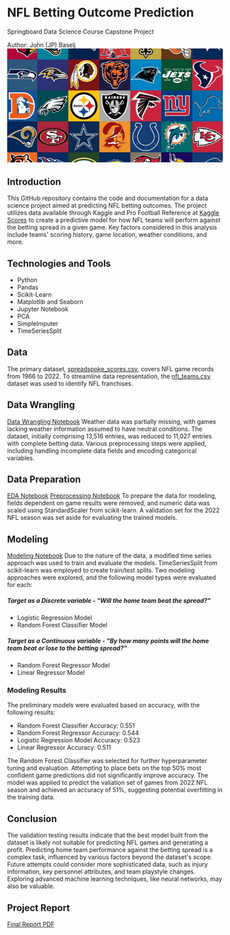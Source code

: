 # NFL Betting Outcome Prediction
Springboard Data Science Course Capstone Project

Author: John (JP) Baselj
![NFL Team Logos](https://github.com/jpbaselj/Predict-NFL-Scores/blob/main/documentation/nfl-logos.jpeg)

## Introduction
This GitHub repository contains the code and documentation for a data science project aimed at predicting NFL betting outcomes. The project utilizes data available through Kaggle and Pro Football Reference at [Kaggle Scores](https://www.kaggle.com/datasets/tobycrabtree/nfl-scores-and-betting-data?select=spreadspoke_scores.csv) to create a predictive model for how NFL teams will perform against the betting spread in a given game. Key factors considered in this analysis include teams' scoring history, game location, weather conditions, and more.

## Technologies and Tools
- Python
- Pandas
- Scikit-Learn
- Matplotlib and Seaborn
- Jupyter Notebook
- PCA
- SimpleImputer
- TimeSeriesSplit
  
## Data
The primary dataset, [spreadspoke_scores.csv](https://www.kaggle.com/datasets/tobycrabtree/nfl-scores-and-betting-data?select=spreadspoke_scores.csv), covers NFL game records from 1966 to 2022. To streamline data representation, the [nfl_teams.csv](https://www.kaggle.com/datasets/tobycrabtree/nfl-scores-and-betting-data?select=nfl_teams.csv) dataset was used to identify NFL franchises. 

## Data Wrangling
[Data Wrangling Notebook](https://github.com/jpbaselj/Predict-NFL-Scores/blob/main/Cap2_1_data_wrangling.ipynb)
Weather data was partially missing, with games lacking weather information assumed to have neutral conditions. The dataset, initially comprising 13,516 entries, was reduced to 11,027 entries with complete betting data. Various preprocessing steps were applied, including handling incomplete data fields and encoding categorical variables. 

## Data Preparation
[EDA Notebook](https://github.com/jpbaselj/Predict-NFL-Scores/blob/main/Cap2_2_EDA.ipynb)
[Preprocessing Notebook](https://github.com/jpbaselj/Predict-NFL-Scores/blob/main/Cap2_3_preprocessing_and_data_development.ipynb)
To prepare the data for modeling, fields dependent on game results were removed, and numeric data was scaled using StandardScaler from scikit-learn. A validation set for the 2022 NFL season was set aside for evaluating the trained models.

## Modeling 
[Modeling Notebook](https://github.com/jpbaselj/Predict-NFL-Scores/blob/main/Cap2_4_Modeling.ipynb)
Due to the nature of the data, a modified time series approach was used to train and evaluate the models. TimeSeriesSplit from scikit-learn was employed to create train/test splits. Two modeling approaches were explored, and the following model types were evaluated for each:

##### Target as a Discrete variable - "Will the home team beat the spread?"
- Logistic Regression Model
- Random Forest Classifier Model
##### Target as a Continuous variable - "By how many points will the home team beat or lose to the betting spread?"
- Random Forest Regressor Model
- Linear Regressor Model

### Modeling Results
The preliminary models were evaluated based on accuracy, with the following results:

* Random Forest Classifier Accuracy: 0.551
* Random Forest Regressor Accuracy: 0.544
* Logistic Regression Model Accuracy: 0.523
* Linear Regressor Accuracy: 0.511
  
The Random Forest Classifier was selected for further hyperparameter tuning and evaluation. Attempting to place bets on the top 50% most confident game predictions did not significantly improve accuracy. The model was applied to predict the valiation set of games from 2022 NFL season and achieved an accuracy of 51%, suggesting potential overfitting in the training data.

## Conclusion
The validation testing results indicate that the best model built from the dataset is likely not suitable for predicting NFL games and generating a profit. Predicting home team performance against the betting spread is a complex task, influenced by various factors beyond the dataset's scope. Future attempts could consider more sophisticated data, such as injury information, key personnel attributes, and team playstyle changes. Exploring advanced machine learning techniques, like neural networks, may also be valuable.

## Project Report
[Final Report PDF](https://github.com/jpbaselj/Predict-NFL-Scores/blob/main/Reports/Cap2_Final_Report.pdf)
